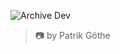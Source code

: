 ![Archive Dev](https://github.com/user-attachments/assets/ebfc6748-db37-4b36-9174-ebc1b059c6d3)
> 📷 by Patrik Göthe
